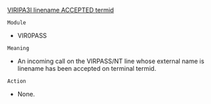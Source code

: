 [VIRIPA3I linename ACCEPTED termid](https://virtel.readthedocs.io/en/latest/manuals/virtel/Virtel459MG/messages.html?highlight=VIRIPA3I#VIRIPA3I)

`Module`
- VIR0PASS

`Meaning`
- An incoming call on the VIRPASS/NT line whose external name is linename has been accepted on terminal termid.

`Action`
- None.
